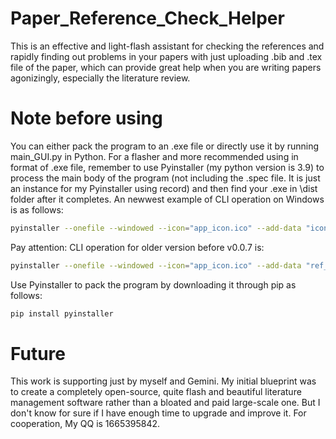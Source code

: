 # Paper_Reference_Check_Helper
This is an effective and light-flash assistant for checking the references and rapidly finding out problems in your papers with just uploading .bib and .tex file of the paper, which can provide great help when you are writing papers agonizingly, especially the literature review. 

# Note before using
You can either pack the program to an .exe file or directly use it by running main_GUI.py in Python. For a flasher and more recommended using in format of .exe file, remember to use Pyinstaller (my python version is 3.9) to process the main body of the program (not including the .spec file. It is just an instance for my Pyinstaller using record) and then find your .exe in \dist folder after it completes. An newwest example of CLI operation on Windows is as follows: 
```bash
pyinstaller --onefile --windowed --icon="app_icon.ico" --add-data "icon.png;." --add-data "ref_checker_logic.py;." --add-data "bib_utils.py;." --add-data "app_utils.py;." --collect-all "pybtex" --collect-all "latexcodec" main_gui.py
```
Pay attention: CLI operation for older version before v0.0.7 is: 
```bash
pyinstaller --onefile --windowed --icon="app_icon.ico" --add-data "ref_checker_logic.py;." --add-data "icon.png;." --collect-all "pybtex" --collect-all "latexcodec" main_gui.py
``` 

Use Pyinstaller to pack the program by downloading it through pip as follows:
```bash
pip install pyinstaller
```

# Future
This work is supporting just by myself and Gemini. My initial blueprint was to create a completely open-source, quite flash and beautiful literature management software rather than a bloated and paid large-scale one. But I don't know for sure if I have enough time to upgrade and improve it. For cooperation, My QQ is 1665395842.
